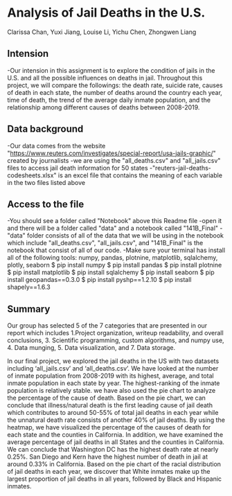 Analysis of Jail Deaths in the U.S. 
===========

Clarissa Chan,
Yuxi Jiang,
Louise Li, 
Yichu Chen,
Zhongwen Liang


## Intension
-Our intension in this assignment is to explore the condition of jails in the U.S. and all the possible influences on deaths in jail. Throughout this project, we will compare the followings: the death rate, suicide rate, causes of death in each state, the number of deaths around the country each year, time of death, the trend of the average daily inmate population, and the relationship among different causes of deaths between 2008-2019.


## Data background
-Our data comes from the website "https://www.reuters.com/investigates/special-report/usa-jails-graphic/" created by journalists 
-we are using the "all_deaths.csv" and "all_jails.csv" files to access jail death information for 50 states
-"reuters-jail-deaths-codesheets.xlsx" is an excel file that contains the meaning of each variable in the two files listed above


## Access to the file
-You should see a folder called "Notebook" above this Readme file
-open it and there will be a folder called "data" and a notebook called "141B_Final"
-"data" folder consists of all of the data that we will be using in the notebook which include "all_deaths.csv", "all_jails.csv", and "141B_Final" is the notebook that consist of all of our code.
-Make sure your terminal has install all of the following tools: numpy, pandas, plotnine, matplotlib, sqlalchemy, plotly, seaborn
  $ pip install numpy
  $ pip install pandas
  $ pip install plotnine
  $ pip install matplotlib
  $ pip install sqlalchemy
  $ pip install seaborn
  $ pip install geopandas==0.3.0
  $ pip install pyshp==1.2.10
  $ pip install shapely==1.6.3
  

## Summary
Our group has selected 5 of the 7 categories that are presented in our report which includes 1.Project organization, writeup readability, and overall conclusions, 3. Scientific programming, custom algorithms, and numpy use, 4. Data munging, 5. Data visualization, and 7. Data storage.

In our final project, we explored the jail deaths in the US with two datasets including ‘all_jails.csv’ and ‘all_deaths.csv’. We have looked at the number of inmate population from 2008-2019 with its highest, average, and total inmate population in each state by year. The highest-ranking of the inmate population is relatively stable. we have also used the pie chart to analyze the percentage of the cause of death. Based on the pie chart, we can conclude that illness/natural death is the first leading cause of jail death which contributes to around 50-55% of total jail deaths in each year while the unnatural death rate consists of another 40% of jail deaths. By using the heatmap, we have visualized the percentage of the causes of death for each state and the counties in California. In addition, we have examined the average percentage of jail deaths in all States and the counties in California. We can conclude that Washington DC has the highest death rate at nearly 0.25%. San Diego and Kern have the highest number of death in jail at around 0.33% in California. Based on the pie chart of the racial distribution of jail deaths in each year, we discover that White inmates make up the largest proportion of jail deaths in all years, followed by Black and Hispanic inmates.

